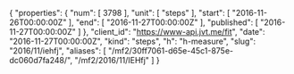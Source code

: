 {
  "properties": {
    "num": [
      3798
    ],
    "unit": [
      "steps"
    ],
    "start": [
      "2016-11-26T00:00:00Z"
    ],
    "end": [
      "2016-11-27T00:00:00Z"
    ],
    "published": [
      "2016-11-27T00:00:00Z"
    ]
  },
  "client_id": "https://www-api.jvt.me/fit",
  "date": "2016-11-27T00:00:00Z",
  "kind": "steps",
  "h": "h-measure",
  "slug": "2016/11/iehfj",
  "aliases": [
    "/mf2/30ff7061-d65e-45c1-875e-dc060d7fa248/",
    "/mf2/2016/11/IEHfj"
  ]
}
